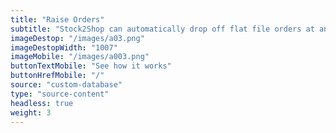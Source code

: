 ```yaml
---
title: "Raise Orders"
subtitle: "Stock2Shop can automatically drop off flat file orders at an FTP location."
imageDestop: "/images/a03.png"
imageDestopWidth: "1007"
imageMobile: "/images/a003.png"
buttonTextMobile: "See how it works"
buttonHrefMobile: "/" 
source: "custom-database"
type: "source-content"
headless: true
weight: 3
---
```

